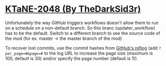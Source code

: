 # [KTaNE-2048 (By TheDarkSid3r)](https://github.com/TheDarkSid3r/KTaNE-2048)

Unfortunately the way GitHub triggers workflows doesn't allow them to run on a schedule on a non-default branch. So this branc (updater_workflow) has to be the default. Switch to a different branch to see the source code of the mod (for ex. master -> the master branch of the mod)

To recover lost commits, use the commit hashes from [GitHub's reflog](https://api.github.com/repos/KtaneModules/KTaNE-2048-TheDarkSid3r/events) (add `?per_page=#&page=#` to the log URL to increase the page size (maximum is 100, default is 30) and/or specify the page number (default is 1)).
